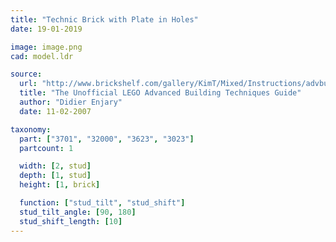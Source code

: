 ```yaml
---
title: "Technic Brick with Plate in Holes"
date: 19-01-2019

image: image.png
cad: model.ldr

source:
  url: "http://www.brickshelf.com/gallery/KimT/Mixed/Instructions/advbuilding.pdf"
  title: "The Unofficial LEGO Advanced Building Techniques Guide"
  author: "Didier Enjary"
  date: 11-02-2007

taxonomy:
  part: ["3701", "32000", "3623", "3023"]
  partcount: 1

  width: [2, stud]
  depth: [1, stud]
  height: [1, brick]

  function: ["stud_tilt", "stud_shift"]
  stud_tilt_angle: [90, 180]
  stud_shift_length: [10]
---
```

